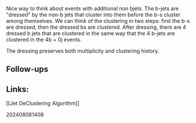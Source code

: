 Nice way to think about events with additional non bjets. The b-jets are "dressed" by the non-b jets that cluster into them before the b-s cluster among themselves. We can think of the clustering in two steps: first the b-s are dressed, then the dressed bs are clustered. After dressing, there are 4 dressed b jets that are clustered in the same way that the 4 b-jets are clustered in the 4b + 0j events.

The dressing preserves both multiplicity and clustering history.


## Follow-ups


## Links: 
[[Jet DeClustering Algorithm]]


202408081408
